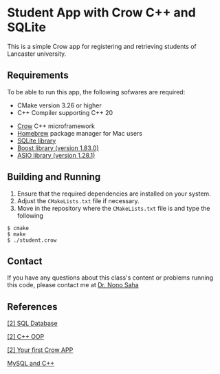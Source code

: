 #  Student App with Crow C++  and SQLite

This is a simple Crow app for registering and retrieving students of Lancaster university. 

## Requirements 
To be able to run this app, the following sofwares are required: 
- CMake version 3.26 or higher 
- C++ Compiler supporting C++ 20 
* [Crow](https://crowcpp.org/master/) C++ microframework
* [Homebrew](https://brew.sh/) package manager for Mac users
* [SQLite library](https://formulae.brew.sh/formula/sqlite)
* [Boost library (version 1.83.0)](https://formulae.brew.sh/formula/boost#default)
* [ASIO library (version 1.28.1)](https://formulae.brew.sh/formula/asio#default) 

## Building and Running

1. Ensure that the required dependencies are installed on your system.
2. Adjust the `CMakeLists.txt`​​ file if necessary.
3. Move in the repository where the `CMakeLists.txt`​​ file is and type the following

```
$ cmake 
$ make 
$ ./student.crow
``` 
## Contact
If you have any questions about this class's content or problems running this code, please contact me at [Dr. Nono Saha](mailto:cyrillecardinale@gmail.com.?subject=[GitHub]%20CART%20Lecture%20Material) 

## References
<a id="1" href="https://www.w3schools.com/sql/sql_create_db.asp">[2] SQL Database</a> 

<a id ="2" href="https://www.w3schools.com/cpp/cpp_oop.asp">[2] C++ OOP </a>

<a id ="3" href="https://crowcpp.org/1.2.1/getting_started/your_first_application/">[2] Your first Crow APP</a>

<a id = "4" href="https://dev.mysql.com/doc/connector-cpp/1.1/en/connector-cpp-examples-complete-example-1.html"> MySQL and C++</a>



